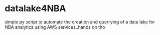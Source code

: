 # datalake4NBA
simple py script to automate the creation and querrying of a data lake for NBA analytics using AWS services..hands on tho
